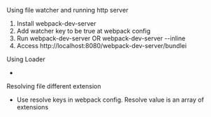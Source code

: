 Using file watcher and running http server

1. Install webpack-dev-server
2. Add watcher key to be true at webpack config
3. Run webpack-dev-server OR webpack-dev-server --inline
4. Access http://localhost:8080/webpack-dev-server/bundlei


Using Loader

- 

Resolving file different extension

- Use resolve keys in webpack config. Resolve value is an array of
extensions
